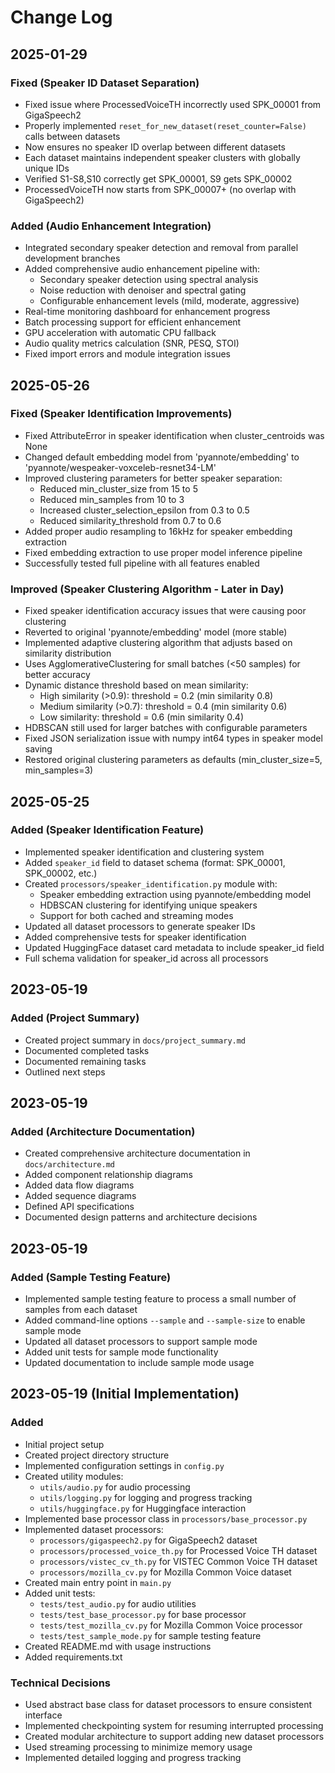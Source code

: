 # Change Log

## 2025-01-29

### Fixed (Speaker ID Dataset Separation)
- Fixed issue where ProcessedVoiceTH incorrectly used SPK_00001 from GigaSpeech2
- Properly implemented `reset_for_new_dataset(reset_counter=False)` calls between datasets
- Now ensures no speaker ID overlap between different datasets
- Each dataset maintains independent speaker clusters with globally unique IDs
- Verified S1-S8,S10 correctly get SPK_00001, S9 gets SPK_00002
- ProcessedVoiceTH now starts from SPK_00007+ (no overlap with GigaSpeech2)

### Added (Audio Enhancement Integration)
- Integrated secondary speaker detection and removal from parallel development branches
- Added comprehensive audio enhancement pipeline with:
  - Secondary speaker detection using spectral analysis
  - Noise reduction with denoiser and spectral gating
  - Configurable enhancement levels (mild, moderate, aggressive)
- Real-time monitoring dashboard for enhancement progress
- Batch processing support for efficient enhancement
- GPU acceleration with automatic CPU fallback
- Audio quality metrics calculation (SNR, PESQ, STOI)
- Fixed import errors and module integration issues

## 2025-05-26

### Fixed (Speaker Identification Improvements)
- Fixed AttributeError in speaker identification when cluster_centroids was None
- Changed default embedding model from 'pyannote/embedding' to 'pyannote/wespeaker-voxceleb-resnet34-LM'
- Improved clustering parameters for better speaker separation:
  - Reduced min_cluster_size from 15 to 5
  - Reduced min_samples from 10 to 3
  - Increased cluster_selection_epsilon from 0.3 to 0.5
  - Reduced similarity_threshold from 0.7 to 0.6
- Added proper audio resampling to 16kHz for speaker embedding extraction
- Fixed embedding extraction to use proper model inference pipeline
- Successfully tested full pipeline with all features enabled

### Improved (Speaker Clustering Algorithm - Later in Day)
- Fixed speaker identification accuracy issues that were causing poor clustering
- Reverted to original 'pyannote/embedding' model (more stable)
- Implemented adaptive clustering algorithm that adjusts based on similarity distribution
- Uses AgglomerativeClustering for small batches (<50 samples) for better accuracy
- Dynamic distance threshold based on mean similarity:
  - High similarity (>0.9): threshold = 0.2 (min similarity 0.8)
  - Medium similarity (>0.7): threshold = 0.4 (min similarity 0.6)
  - Low similarity: threshold = 0.6 (min similarity 0.4)
- HDBSCAN still used for larger batches with configurable parameters
- Fixed JSON serialization issue with numpy int64 types in speaker model saving
- Restored original clustering parameters as defaults (min_cluster_size=5, min_samples=3)

## 2025-05-25

### Added (Speaker Identification Feature)
- Implemented speaker identification and clustering system
- Added `speaker_id` field to dataset schema (format: SPK_00001, SPK_00002, etc.)
- Created `processors/speaker_identification.py` module with:
  - Speaker embedding extraction using pyannote/embedding model
  - HDBSCAN clustering for identifying unique speakers
  - Support for both cached and streaming modes
- Updated all dataset processors to generate speaker IDs
- Added comprehensive tests for speaker identification
- Updated HuggingFace dataset card metadata to include speaker_id field
- Full schema validation for speaker_id across all processors

## 2023-05-19

### Added (Project Summary)
- Created project summary in `docs/project_summary.md`
- Documented completed tasks
- Documented remaining tasks
- Outlined next steps

## 2023-05-19

### Added (Architecture Documentation)
- Created comprehensive architecture documentation in `docs/architecture.md`
- Added component relationship diagrams
- Added data flow diagrams
- Added sequence diagrams
- Defined API specifications
- Documented design patterns and architecture decisions

## 2023-05-19

### Added (Sample Testing Feature)
- Implemented sample testing feature to process a small number of samples from each dataset
- Added command-line options `--sample` and `--sample-size` to enable sample mode
- Updated all dataset processors to support sample mode
- Added unit tests for sample mode functionality
- Updated documentation to include sample mode usage

## 2023-05-19 (Initial Implementation)

### Added
- Initial project setup
- Created project directory structure
- Implemented configuration settings in `config.py`
- Created utility modules:
  - `utils/audio.py` for audio processing
  - `utils/logging.py` for logging and progress tracking
  - `utils/huggingface.py` for Huggingface interaction
- Implemented base processor class in `processors/base_processor.py`
- Implemented dataset processors:
  - `processors/gigaspeech2.py` for GigaSpeech2 dataset
  - `processors/processed_voice_th.py` for Processed Voice TH dataset
  - `processors/vistec_cv_th.py` for VISTEC Common Voice TH dataset
  - `processors/mozilla_cv.py` for Mozilla Common Voice dataset
- Created main entry point in `main.py`
- Added unit tests:
  - `tests/test_audio.py` for audio utilities
  - `tests/test_base_processor.py` for base processor
  - `tests/test_mozilla_cv.py` for Mozilla Common Voice processor
  - `tests/test_sample_mode.py` for sample testing feature
- Created README.md with usage instructions
- Added requirements.txt

### Technical Decisions
- Used abstract base class for dataset processors to ensure consistent interface
- Implemented checkpointing system for resuming interrupted processing
- Created modular architecture to support adding new dataset processors
- Used streaming processing to minimize memory usage
- Implemented detailed logging and progress tracking